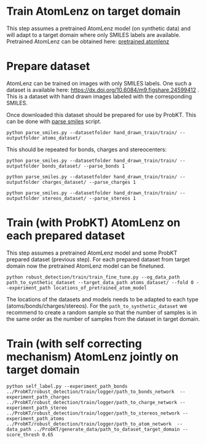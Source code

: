 # Train AtomLenz on target domain

This step assumes a pretrained AtomLenz model (on synthetic data) and will adapt to a target domain where only SMILES labels are available. 
Pretrained AtomLenz can be obtained here: [pretrained atomlenz](./training.md)

# Prepare dataset

AtomLenz can be trained on images with only SMILES labels. One such a dataset is available here: https://dx.doi.org/10.6084/m9.figshare.24599412 . 
This is a dataset with hand drawn images labeled with the corresponding SMILES.

Once downloaded this dataset should be prepared for use by ProbKT. This can be done with  [parse smiles](./datasets/parse_smiles.py) script.

```
python parse_smiles.py --datasetfolder hand_drawn_train/train/ --outputfolder atoms_dataset/
```

This should be repeated for bonds, charges and stereocenters:

```
python parse_smiles.py --datasetfolder hand_drawn_train/train/ --outputfolder bonds_dataset/ --parse_bonds 1
```

```
python parse_smiles.py --datasetfolder hand_drawn_train/train/ --outputfolder charges_dataset/ --parse_charges 1
```

```
python parse_smiles.py --datasetfolder hand_drawn_train/train/ --outputfolder stereos_dataset/ --parse_stereos 1
```

# Train (with ProbKT) AtomLenz on each prepared dataset

This step assumes a pretrained AtomLenz model and some ProbKT prepared dataset (previous step). For each prepared dataset from target domain now the pretrained AtomLenz model can be finetuned.

```
python robust_detection/train/train_fine_tune.py --og_data_path path_to_synthetic_dataset --target_data_path atoms_dataset/ --fold 0 --experiment_path locations_of_pretrained_atom_model
```

The locations of the datasets and models needs to be adapted to each type (atoms/bonds/charges/stereos).
For the ``path_to_synthetic_dataset`` we recommend to create a random sample so that the number of samples is in the same order as the number of samples from the dataset in target domain.

# Train (with self correcting mechanism) AtomLenz jointly on target domain

```
python self_label.py --experiment_path_bonds ../ProbKT/robust_detection/train/logger/path_to_bonds_network  --experiment_path_charges ../ProbKT/robust_detection/train/logger/path_to_charge_network --experiment_path_stereo ../ProbKT/robust_detection/train/logger/path_to_stereos_network --experiment_path_atoms ../ProbKT/robust_detection/train/logger/path_to_atom_network  --data_path ../ProbKT/generate_data/path_to_dataset_target_domain --score_thresh 0.65
```

